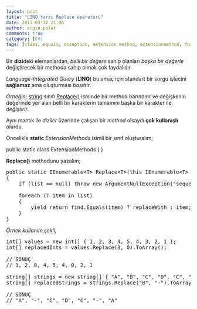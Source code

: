 ```yaml
---
layout: post
title: "LINQ tarzı Replace operatorü"
date: 2013-03-12 21:00
author: engin.polat
comments: true
category: [C#]
tags: [class, equals, exception, extension method, extensionmethod, foreach, IEnumerable, int, linq, linq query, list, replace, return, string, this, throw, yield]
---
```

Bir **dizi**deki elemanlardan, *belli bir değere* sahip olanları *başka bir değerle* değiştirecek bir methoda sahip olmak çok faydalıdır.

*Language-Integrated Query* (**LINQ**) bu amaç için standart bir sorgu işlecini **sağlamaz** ama oluşturması *basittir*.

*Örneğin;* <a href="http://msdn.microsoft.com/library/system.string" title="MSDN : string Class" target="_blank">string</a> sınıfı <a href="http://msdn.microsoft.com/library/system.string.replace" title="MSDN : string Class Replace Method" target="_blank">Replace()</a> isminde bir method barındırır ve değişkenin değerinde yer alan belli bir karakterin tamamını başka bir karakter ile *değiştirir*.

Aynı mantık ile *diziler* üzerinde çalışan bir *method* olsaydı **çok kullanışlı** olurdu.

Öncelikle **static** *ExtensionMethods* isimli bir sınıf oluşturalım;



public static class ExtensionMethods
{
}</pre>

**Replace()** methodunu yazalım;

<pre class="brush:csharp">public static IEnumerable&lt;T&gt; Replace&lt;T&gt;(this IEnumerable&lt;T&gt; list, T find, T replaceWith)
{
    if (list == null) throw new ArgumentNullException("sequence");

    foreach (T item in list)
    {
        yield return find.Equals(item) ? replaceWith : item;
    }
}</pre>

*Örnek kullanım şekli;*

<pre class="brush:csharp">int[] values = new int[] { 1, 2, 3, 4, 5, 4, 3, 2, 1 };
int[] replacedInts = values.Replace(3, 0).ToArray();
 
// SONUÇ
// 1, 2, 0, 4, 5, 4, 0, 2, 1

string[] strings = new string[] { "A", "B", "C", "D", "C", "B", "A" };
string[] replacedStrings = strings.Replace("B", "-").ToArray();

// SONUÇ
// "A", "-", "C", "D", "C", "-", "A"


